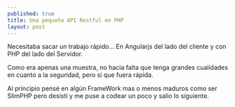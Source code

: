 ```yaml
---
published: true
title: Una pequeña API Restful en PHP
layout: post
---
```

Necesitaba sacar un trabajo rápido... En Angularjs del lado del cliente y con PHP del lado del Servidor.

Como era apenas una muestra, no hacia falta que tenga grandes cualidades en cuanto a la seguridad, pero si que fuera rápida.

Al principio pensé en algún FrameWork mas o menos maduros como ser SlimPHP pero desistí y me puse a codear un poco y salio lo siguiente.

